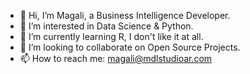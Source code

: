 - 👋 Hi, I’m Magali, a Business Intelligence Developer.
- 👀 I’m interested in Data Science & Python.
- 🌱 I’m currently learning R, I don't like it at all.
- 💞️ I’m looking to collaborate on Open Source Projects.
- 📫 How to reach me: magali@mdlstudioar.com


